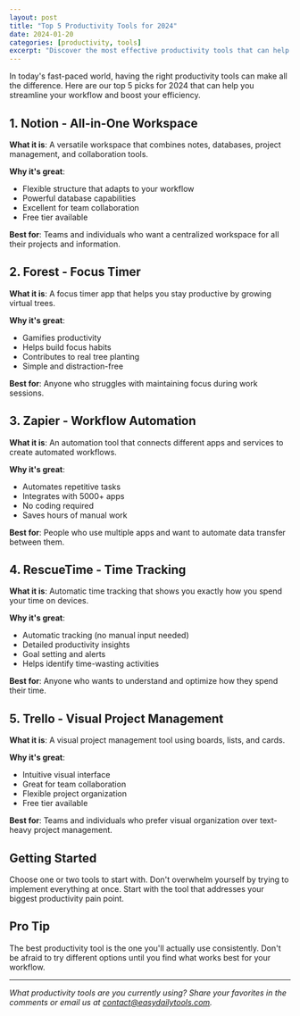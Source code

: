 ```yaml
---
layout: post
title: "Top 5 Productivity Tools for 2024"
date: 2024-01-20
categories: [productivity, tools]
excerpt: "Discover the most effective productivity tools that can help you get more done in less time this year."
---
```


In today's fast-paced world, having the right productivity tools can make all the difference. Here are our top 5 picks for 2024 that can help you streamline your workflow and boost your efficiency.

## 1. Notion - All-in-One Workspace

**What it is**: A versatile workspace that combines notes, databases, project management, and collaboration tools.

**Why it's great**: 
- Flexible structure that adapts to your workflow
- Powerful database capabilities
- Excellent for team collaboration
- Free tier available

**Best for**: Teams and individuals who want a centralized workspace for all their projects and information.

## 2. Forest - Focus Timer

**What it is**: A focus timer app that helps you stay productive by growing virtual trees.

**Why it's great**:
- Gamifies productivity
- Helps build focus habits
- Contributes to real tree planting
- Simple and distraction-free

**Best for**: Anyone who struggles with maintaining focus during work sessions.

## 3. Zapier - Workflow Automation

**What it is**: An automation tool that connects different apps and services to create automated workflows.

**Why it's great**:
- Automates repetitive tasks
- Integrates with 5000+ apps
- No coding required
- Saves hours of manual work

**Best for**: People who use multiple apps and want to automate data transfer between them.

## 4. RescueTime - Time Tracking

**What it is**: Automatic time tracking that shows you exactly how you spend your time on devices.

**Why it's great**:
- Automatic tracking (no manual input needed)
- Detailed productivity insights
- Goal setting and alerts
- Helps identify time-wasting activities

**Best for**: Anyone who wants to understand and optimize how they spend their time.

## 5. Trello - Visual Project Management

**What it is**: A visual project management tool using boards, lists, and cards.

**Why it's great**:
- Intuitive visual interface
- Great for team collaboration
- Flexible project organization
- Free tier available

**Best for**: Teams and individuals who prefer visual organization over text-heavy project management.

## Getting Started

Choose one or two tools to start with. Don't overwhelm yourself by trying to implement everything at once. Start with the tool that addresses your biggest productivity pain point.

## Pro Tip

The best productivity tool is the one you'll actually use consistently. Don't be afraid to try different options until you find what works best for your workflow.

---

*What productivity tools are you currently using? Share your favorites in the comments or email us at [contact@easydailytools.com](mailto:contact@easydailytools.com).*
